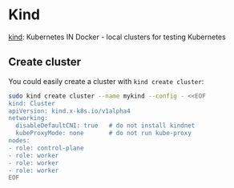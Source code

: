# Kind

[kind](https://github.com/kubernetes-sigs/kind): Kubernetes IN Docker - local clusters for testing Kubernetes

## Create cluster

You could easily create a cluster with `kind create cluster`:

```bash
sudo kind create cluster --name mykind --config - <<EOF
kind: Cluster
apiVersion: kind.x-k8s.io/v1alpha4
networking:
  disableDefaultCNI: true   # do not install kindnet
  kubeProxyMode: none       # do not run kube-proxy
nodes:
- role: control-plane
- role: worker
- role: worker
- role: worker
EOF
```
